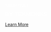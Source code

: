 <p style="color: white !important; font-family: Arial, Helvetica, sans-serif !important; margin: 0 0 10px 0; padding: 0 !important; font-weight:500 !important; font-style: normal !important;" class="headline-text neuranet">NEURANET</p>
<p style="font-size: 2vw; color: white !important; font-family: Arial, Helvetica, sans-serif !important; margin: 0 0 10px 0; padding: 0 !important; font-weight:200 !important; font-style: normal !important;" class="neuranet-subtext">BY TEKMONKS</p>

<a href="https://tekmonks.com/products/neuranet">Learn More</a>